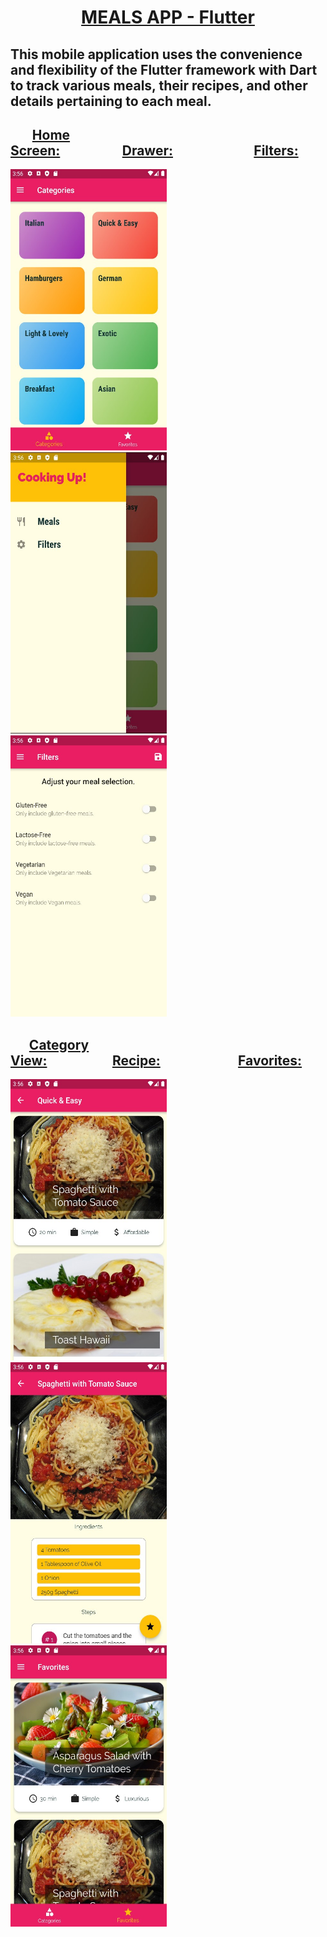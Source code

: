 # <div align="center"> <ins><strong>MEALS APP - Flutter</strong></ins> </div>
## This mobile application uses the convenience and flexibility of the Flutter framework with Dart to track various meals, their recipes, and other details pertaining to each meal.

##        <ins>Home Screen:</ins>                    <ins>Drawer:</ins>                          <ins>Filters:</ins>
<img src = "https://github.com/BrandonScanlon/Meals_App/blob/master/images/Meals%20App%201.jpg" width="250" height="450"/>  <img src = "https://github.com/BrandonScanlon/Meals_App/blob/master/images/Meals%20App%202.jpg" width="250" height="450"/>  <img src ="https://github.com/BrandonScanlon/Meals_App/blob/master/images/Meals%20App%203.jpg" width="250" height="450"/> 
##       <ins>Category View:</ins>                     <ins>Recipe:</ins>                         <ins>Favorites:</ins>
<img src = "https://github.com/BrandonScanlon/Meals_App/blob/master/images/Meals%20App%204.jpg" width="250" height="450"/>  <img src = "https://github.com/BrandonScanlon/Meals_App/blob/master/images/Meals%20App%205.jpg" width="250" height="450"/>  <img src = "https://github.com/BrandonScanlon/Meals_App/blob/master/images/Meals%20App%206.jpg" width="250" height="450"/> 
